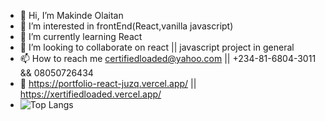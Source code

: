 - 👋 Hi, I’m Makinde Olaitan
- 👀 I’m interested in frontEnd(React,vanilla javascript)
- 🌱 I’m currently learning React
- 💞️ I’m looking to collaborate on react || javascript project in general
- 📫 How to reach me certifiedloaded@yahoo.com || +234-81-6804-3011 && 08050726434 
- 👀 https://portfolio-react-juzq.vercel.app/ || https://xertifiedloaded.vercel.app/
- ![Top Langs](https://github-readme-stats.vercel.app/api/top-langs/?username=xertifiedloaded&hide_progress=false)

